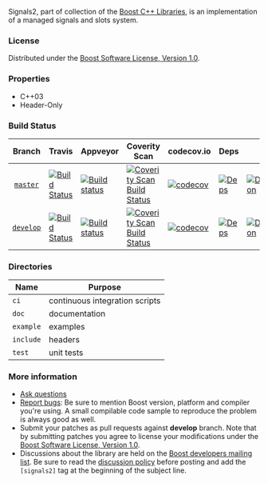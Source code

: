 Signals2, part of collection of the [Boost C++ Libraries](http://github.com/boostorg), is an implementation of a managed signals and slots system.

### License

Distributed under the [Boost Software License, Version 1.0](http://www.boost.org/LICENSE_1_0.txt).

### Properties

* C++03
* Header-Only

### Build Status

Branch          | Travis | Appveyor | Coverity Scan | codecov.io | Deps | Docs | Tests |
:-------------: | ------ | -------- | ------------- | ---------- | ---- | ---- | ----- |
[`master`](https://github.com/boostorg/signals2/tree/master) | [![Build Status](https://travis-ci.org/boostorg/signals2.svg?branch=master)](https://travis-ci.org/boostorg/signals2) | [![Build status](https://ci.appveyor.com/api/projects/status/vjbstowu1s13x4l5/branch/master?svg=true)](https://ci.appveyor.com/project/jeking3/signals2-db91c/branch/master) | [![Coverity Scan Build Status](https://scan.coverity.com/projects/15884/badge.svg)](https://scan.coverity.com/projects/boostorg-signals2) | [![codecov](https://codecov.io/gh/boostorg/signals2/branch/master/graph/badge.svg)](https://codecov.io/gh/boostorg/signals2/branch/master)| [![Deps](https://img.shields.io/badge/deps-master-brightgreen.svg)](https://pdimov.github.io/boostdep-report/master/signals2.html) | [![Documentation](https://img.shields.io/badge/docs-master-brightgreen.svg)](http://www.boost.org/doc/libs/master/doc/html/signals2.html) | [![Enter the Matrix](https://img.shields.io/badge/matrix-master-brightgreen.svg)](http://www.boost.org/development/tests/master/developer/signals2.html)
[`develop`](https://github.com/boostorg/signals2/tree/develop) | [![Build Status](https://travis-ci.org/boostorg/signals2.svg?branch=develop)](https://travis-ci.org/boostorg/signals2) | [![Build status](https://ci.appveyor.com/api/projects/status/vjbstowu1s13x4l5/branch/develop?svg=true)](https://ci.appveyor.com/project/jeking3/signals2-db91c/branch/develop) | [![Coverity Scan Build Status](https://scan.coverity.com/projects/15884/badge.svg)](https://scan.coverity.com/projects/boostorg-signals2) | [![codecov](https://codecov.io/gh/boostorg/signals2/branch/develop/graph/badge.svg)](https://codecov.io/gh/boostorg/signals2/branch/develop) | [![Deps](https://img.shields.io/badge/deps-develop-brightgreen.svg)](https://pdimov.github.io/boostdep-report/develop/signals2.html) | [![Documentation](https://img.shields.io/badge/docs-develop-brightgreen.svg)](http://www.boost.org/doc/libs/develop/doc/html/signals2.html) | [![Enter the Matrix](https://img.shields.io/badge/matrix-develop-brightgreen.svg)](http://www.boost.org/development/tests/develop/developer/signals2.html)

### Directories

| Name        | Purpose                        |
| ----------- | ------------------------------ |
| `ci`        | continuous integration scripts |
| `doc`       | documentation                  |
| `example`   | examples                       |
| `include`   | headers                        |
| `test`      | unit tests                     |

### More information

* [Ask questions](http://stackoverflow.com/questions/ask?tags=c%2B%2B,boost,boost-signals2)
* [Report bugs](https://github.com/boostorg/signals2/issues): Be sure to mention Boost version, platform and compiler you're using. A small compilable code sample to reproduce the problem is always good as well.
* Submit your patches as pull requests against **develop** branch. Note that by submitting patches you agree to license your modifications under the [Boost Software License, Version 1.0](http://www.boost.org/LICENSE_1_0.txt).
* Discussions about the library are held on the [Boost developers mailing list](http://www.boost.org/community/groups.html#main). Be sure to read the [discussion policy](http://www.boost.org/community/policy.html) before posting and add the `[signals2]` tag at the beginning of the subject line.
